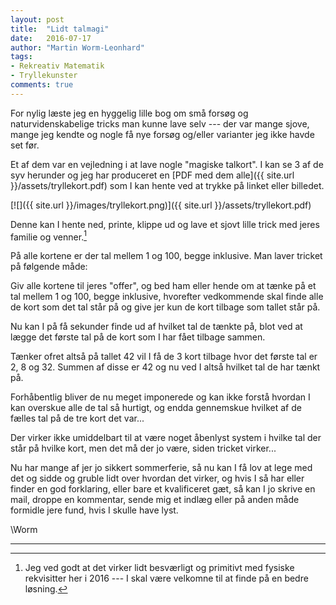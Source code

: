 ```yaml
---
layout: post
title:  "Lidt talmagi" 
date:   2016-07-17
author: "Martin Worm-Leonhard"
tags:
- Rekreativ Matematik
- Tryllekunster
comments: true
---
```

For nylig læste jeg en hyggelig lille bog om små forsøg og naturvidenskabelige tricks man kunne lave selv --- der var mange sjove, mange jeg kendte og nogle få nye forsøg og/eller varianter jeg ikke havde set før.

Et af dem var en vejledning i at lave nogle "magiske talkort". I kan se 3 af de syv herunder og jeg har produceret en [PDF med dem alle]({{ site.url }}/assets/tryllekort.pdf) som I kan hente ved at trykke på linket eller billedet.

[![]({{ site.url }}/images/tryllekort.png)]({{ site.url }}/assets/tryllekort.pdf)

Denne kan I hente ned, printe, klippe ud og lave et sjovt lille trick med jeres familie og venner.[^1]

På alle kortene er der tal mellem 1 og 100, begge inklusive. Man laver tricket på følgende måde:

Giv alle kortene til jeres "offer", og bed ham eller hende om at tænke på et tal mellem 1 og 100, begge inklusive, hvorefter vedkommende skal finde alle de kort som det tal står på og give jer kun de kort tilbage som tallet står på.

Nu kan I på få sekunder finde ud af hvilket tal de tænkte på, blot ved at lægge det første tal på de kort som I har fået tilbage sammen. 

Tænker ofret altså på tallet 42 vil I få de 3 kort tilbage hvor det første tal er 2, 8 og 32. Summen af disse er 42 og nu ved I altså hvilket tal de har tænkt på. 

Forhåbentlig bliver de nu meget imponerede og kan ikke forstå hvordan I kan overskue alle de tal så hurtigt, og endda gennemskue hvilket af de fælles tal på de tre kort det var...

Der virker ikke umiddelbart til at være noget åbenlyst system i hvilke tal der står på hvilke kort, men det må der jo være, siden tricket virker...

Nu har mange af jer jo sikkert sommerferie, så nu kan I få lov at lege med det og sidde og gruble lidt over hvordan det virker, og hvis I så har eller finder en god forklaring, eller bare et kvalificeret gæt, så kan I jo skrive en mail, droppe en kommentar, sende mig et indlæg eller på anden måde formidle jere fund, hvis I skulle have lyst.

\\Worm 

-------------

[^1]: Jeg ved godt at det virker lidt besværligt og primitivt med fysiske rekvisitter her i 2016 --- I skal være velkomne til at finde på en bedre løsning.
